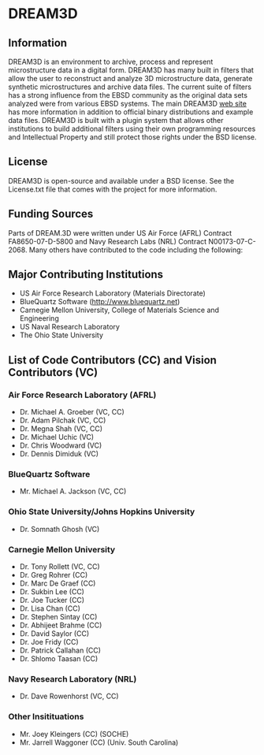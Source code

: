 # DREAM3D  #

## Information ##
DREAM3D is an environment to archive, process and represent microstructure data in a digital form. DREAM3D has many built in filters that allow the user to reconstruct and analyze 3D microstructure data, generate synthetic microstructures and archive data files. The current suite of filters has a strong influence from the EBSD community as the original data sets analyzed were from various EBSD systems. The main DREAM3D [web site](http://dream3d.bluequartz.net) has more information in addition to official binary distributions and example data files. DREAM3D is built with a plugin system that allows other institutions to build additional filters using their own programming resources and Intellectual Property and still protect those rights under the BSD license.

## License ##

DREAM3D is open-source and available under a BSD license. See the License.txt file that comes with the project for more information.


## Funding Sources ##

Parts of DREAM.3D were written under US Air Force (AFRL) Contract FA8650-07-D-5800 and Navy Research Labs (NRL) Contract N00173-07-C-2068. Many others have contributed to the code including the following:

## Major Contributing Institutions ##

+ US Air Force Research Laboratory (Materials Directorate)
+ BlueQuartz Software (http://www.bluequartz.net)
+ Carnegie Mellon University, College of Materials Science and Engineering
+ US Naval Research Laboratory
+ The Ohio State University


## List of Code Contributors (CC) and Vision Contributors (VC) ###

### Air Force Research Laboratory (AFRL) ###
+ Dr. Michael A. Groeber (VC, CC)
+ Dr. Adam Pilchak (VC, CC)
+ Dr. Megna Shah (VC, CC)
+ Dr. Michael Uchic (VC)
+ Dr. Chris Woodward (VC)
+ Dr. Dennis Dimiduk (VC)

### BlueQuartz Software ###
+ Mr. Michael A. Jackson (VC, CC)

### Ohio State University/Johns Hopkins University ###
+ Dr. Somnath Ghosh (VC)

### Carnegie Mellon University ###
+ Dr. Tony Rollett (VC, CC)
+ Dr. Greg Rohrer (CC)
+ Dr. Marc De Graef (CC)
+ Dr. Sukbin Lee (CC)
+ Dr. Joe Tucker (CC)
+ Dr. Lisa Chan (CC)
+ Dr. Stephen Sintay (CC)
+ Dr. Abhijeet Brahme (CC)
+ Dr. David Saylor (CC)
+ Dr. Joe Fridy (CC)
+ Dr. Patrick Callahan (CC)
+ Dr. Shlomo Taasan (CC)

### Navy Research Laboratory (NRL) ###
+ Dr. Dave Rowenhorst (VC, CC)

### Other Insitituations ###
+ Mr. Joey Kleingers (CC) (SOCHE)
+ Mr. Jarrell Waggoner (CC) (Univ. South Carolina)
